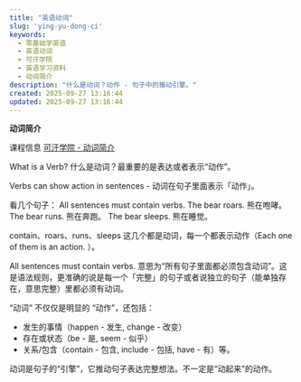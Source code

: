 ```yaml
---
title: "英语动词"
slug: 'ying-yu-dong-ci'
keywords:
  - 零基础学英语
  - 英语动词
  - 可汗学院
  - 英语学习资料
  - 动词简介
description: "什么是动词？动作 - 句子中的推动引擎。"
created: 2025-09-27 13:16:44
updated: 2025-09-27 13:16:44
---
```


**动词简介**

课程信息 [可汗学院 - 动词简介](https://zh.khanacademy.org/humanities/grammar/parts-of-speech-the-verb/introduction-to-verbs/v/introduction-to-verbs-the-parts-of-speech-grammar)

What is a Verb? 什么是动词？最重要的是表达或者表示“动作”。

Verbs can show action in sentences - 动词在句子里面表示「动作」。

看几个句子：
All sentences must contain verbs.
The bear roars.  熊在咆哮。
The bear runs. 熊在奔跑。
The bear sleeps. 熊在睡觉。

contain、roars、runs、sleeps 这几个都是动词，每一个都表示动作（Each one of them is an action. ）。
 
All sentences must contain verbs.  意思为“所有句子里面都必须包含动词”。这是语法规则，更准确的说是每一个「完整」的句子或者说独立的句子（能单独存在，意思完整）里都必须有动词。

“动词” 不仅仅是明显的 “动作”，还包括：

- 发生的事情（happen - 发生, change - 改变）
- 存在或状态（be - 是, seem - 似乎）
- 关系/包含（contain - 包含, include - 包括, have - 有）等。

动词是句子的“引擎”，它推动句子表达完整想法。不一定是“动起来”的动作。
